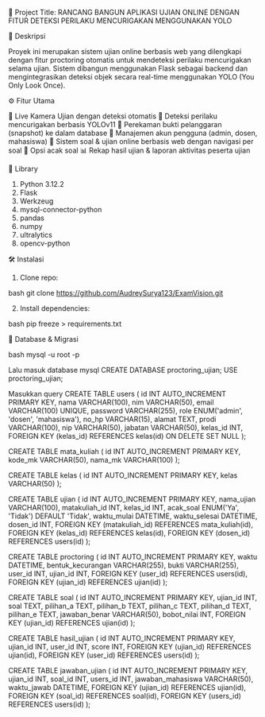 📌 Project Title: RANCANG BANGUN APLIKASI UJIAN ONLINE DENGAN FITUR DETEKSI PERILAKU MENCURIGAKAN MENGGUNAKAN YOLO

📖 Deskripsi

Proyek ini merupakan sistem ujian online berbasis web yang dilengkapi dengan fitur proctoring otomatis untuk mendeteksi perilaku mencurigakan selama ujian. Sistem dibangun menggunakan Flask sebagai backend dan mengintegrasikan deteksi objek secara real-time menggunakan YOLO (You Only Look Once).

⚙️ Fitur Utama

🎥 Live Kamera Ujian dengan deteksi otomatis
🧠 Deteksi perilaku mencurigakan berbasis YOLOv11
📸 Perekaman bukti pelanggaran (snapshot) ke dalam database
👤 Manajemen akun pengguna (admin, dosen, mahasiswa)
📄 Sistem soal & ujian online berbasis web dengan navigasi per soal
🔀 Opsi acak soal
📊 Rekap hasil ujian & laporan aktivitas peserta ujian

🧩 Library

1. Python 3.12.2
2. Flask
3. Werkzeug
4. mysql-connector-python
5. pandas
6. numpy
7. ultralytics
8. opencv-python


🛠️ Instalasi

1. Clone repo:

bash
git clone https://github.com/AudreySurya123/ExamVision.git

2. Install dependencies:

bash
pip freeze > requirements.txt 

💾 Database & Migrasi

bash
mysql -u root -p

Lalu masuk database mysql
CREATE DATABASE proctoring_ujian;
USE proctoring_ujian;

Masukkan query
CREATE TABLE users (
    id INT AUTO_INCREMENT PRIMARY KEY,
    nama VARCHAR(100),
    nim VARCHAR(50),
    email VARCHAR(100) UNIQUE,
    password VARCHAR(255),
    role ENUM('admin', 'dosen', 'mahasiswa'),
    no_hp VARCHAR(15),
    alamat TEXT,
    prodi VARCHAR(100),
    nip VARCHAR(50),
    jabatan VARCHAR(50),
    kelas_id INT,
    FOREIGN KEY (kelas_id) REFERENCES kelas(id) ON DELETE SET NULL
);

CREATE TABLE mata_kuliah (
    id INT AUTO_INCREMENT PRIMARY KEY,
    kode_mk VARCHAR(50),
    nama_mk VARCHAR(100)
);

CREATE TABLE kelas (
    id INT AUTO_INCREMENT PRIMARY KEY,
    kelas VARCHAR(50)
);

CREATE TABLE ujian (
    id INT AUTO_INCREMENT PRIMARY KEY,
    nama_ujian VARCHAR(100),
    matakuliah_id INT,
    kelas_id INT,
    acak_soal ENUM('Ya', 'Tidak') DEFAULT 'Tidak',
    waktu_mulai DATETIME,
    waktu_selesai DATETIME,
    dosen_id INT,
    FOREIGN KEY (matakuliah_id) REFERENCES mata_kuliah(id),
    FOREIGN KEY (kelas_id) REFERENCES kelas(id),
    FOREIGN KEY (dosen_id) REFERENCES users(id)
);

CREATE TABLE proctoring (
    id INT AUTO_INCREMENT PRIMARY KEY,
    waktu DATETIME,
    bentuk_kecurangan VARCHAR(255),
    bukti VARCHAR(255),
    user_id INT,
    ujian_id INT,
    FOREIGN KEY (user_id) REFERENCES users(id),
    FOREIGN KEY (ujian_id) REFERENCES ujian(id)
);

CREATE TABLE soal (
    id INT AUTO_INCREMENT PRIMARY KEY,
    ujian_id INT,
    soal TEXT,
    pilihan_a TEXT,
    pilihan_b TEXT,
    pilihan_c TEXT,
    pilihan_d TEXT,
    pilihan_e TEXT,
    jawaban_benar VARCHAR(50),
    bobot_nilai INT,
    FOREIGN KEY (ujian_id) REFERENCES ujian(id)
);

CREATE TABLE hasil_ujian (
    id INT AUTO_INCREMENT PRIMARY KEY,
    ujian_id INT,
    user_id INT,
    score INT,
    FOREIGN KEY (ujian_id) REFERENCES ujian(id),
    FOREIGN KEY (user_id) REFERENCES users(id)
);

CREATE TABLE jawaban_ujian (
    id INT AUTO_INCREMENT PRIMARY KEY,
    ujian_id INT,
    soal_id INT,
    users_id INT,
    jawaban_mahasiswa VARCHAR(50),
    waktu_jawab DATETIME,
    FOREIGN KEY (ujian_id) REFERENCES ujian(id),
    FOREIGN KEY (soal_id) REFERENCES soal(id),
    FOREIGN KEY (users_id) REFERENCES users(id)
);
